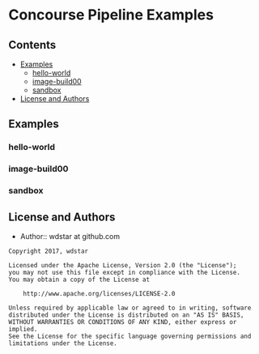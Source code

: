Concourse Pipeline Examples
===========================

## Contents

- [Examples](#examples)
    - [hello-world](#hello-world)
    - [image-build00](#image-build00)
    - [sandbox](#sandbox)
- [License and Authors](#license-and-authors)

## Examples

### hello-world

### image-build00

### sandbox

## License and Authors

- Author:: wdstar at github.com

```text
Copyright 2017, wdstar

Licensed under the Apache License, Version 2.0 (the "License");
you may not use this file except in compliance with the License.
You may obtain a copy of the License at

    http://www.apache.org/licenses/LICENSE-2.0

Unless required by applicable law or agreed to in writing, software
distributed under the License is distributed on an "AS IS" BASIS,
WITHOUT WARRANTIES OR CONDITIONS OF ANY KIND, either express or implied.
See the License for the specific language governing permissions and
limitations under the License.
```
